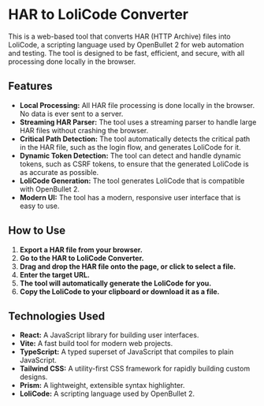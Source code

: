 # HAR to LoliCode Converter

This is a web-based tool that converts HAR (HTTP Archive) files into LoliCode, a scripting language used by OpenBullet 2 for web automation and testing. The tool is designed to be fast, efficient, and secure, with all processing done locally in the browser.

## Features

-   **Local Processing:** All HAR file processing is done locally in the browser. No data is ever sent to a server.
-   **Streaming HAR Parser:** The tool uses a streaming parser to handle large HAR files without crashing the browser.
-   **Critical Path Detection:** The tool automatically detects the critical path in the HAR file, such as the login flow, and generates LoliCode for it.
-   **Dynamic Token Detection:** The tool can detect and handle dynamic tokens, such as CSRF tokens, to ensure that the generated LoliCode is as accurate as possible.
-   **LoliCode Generation:** The tool generates LoliCode that is compatible with OpenBullet 2.
-   **Modern UI:** The tool has a modern, responsive user interface that is easy to use.

## How to Use

1.  **Export a HAR file from your browser.**
2.  **Go to the HAR to LoliCode Converter.**
3.  **Drag and drop the HAR file onto the page, or click to select a file.**
4.  **Enter the target URL.**
5.  **The tool will automatically generate the LoliCode for you.**
6.  **Copy the LoliCode to your clipboard or download it as a file.**

## Technologies Used

-   **React:** A JavaScript library for building user interfaces.
-   **Vite:** A fast build tool for modern web projects.
-   **TypeScript:** A typed superset of JavaScript that compiles to plain JavaScript.
-   **Tailwind CSS:** A utility-first CSS framework for rapidly building custom designs.
-   **Prism:** A lightweight, extensible syntax highlighter.
-   **LoliCode:** A scripting language used by OpenBullet 2.
